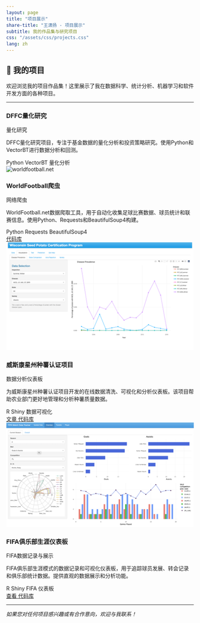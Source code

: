 ```yaml
---
layout: page
title: "项目展示"
share-title: "王潇扬 - 项目展示"
subtitle: 我的作品集与研究项目
css: "/assets/css/projects.css"
lang: zh
---
```


## 🚀 我的项目

欢迎浏览我的项目作品集！这里展示了我在数据科学、统计分析、机器学习和软件开发方面的各种项目。

---

<div class="projects-grid">

  <div class="project-card">
    <!-- <img src="https://s.hs-data.com/bilder/shared/ng_2013/wfb_logo_net.png" alt="worldfootball.net" class="project-image"> -->
    <div class="project-content">
      <div class="project-header">
        <div class="project-icon">
          <i class="fab fa-github"></i>
        </div>
        <div class="project-info">
          <h3 class="project-title">DFFC量化研究</h3>
          <p class="project-type">量化研究</p>
        </div>
      </div>
      <div class="project-description">
        <p>DFFC量化研究项目，专注于基金数据的量化分析和投资策略研究。使用Python和VectorBT进行数据分析和回测。</p>
      </div>
      <div class="project-tags">
        <span class="tag">Python</span>
        <span class="tag">VectorBT</span>
        <span class="tag">量化分析</span>
      </div>
      <!-- <div class="project-links">
        <a href="https://github.com/WXYS1209/quant_dffc" target="_blank" class="btn-link">
          <i class="fas fa-external-link-alt"></i> 代码库
        </a>
      </div> -->
    </div>
  </div>

  <div class="project-card">
    <img src="https://s.hs-data.com/bilder/shared/ng_2013/wfb_logo_net.png" alt="worldfootball.net" class="project-image">
    <div class="project-content">
      <div class="project-header">
        <div class="project-icon">
          <i class="fab fa-github"></i>
        </div>
        <div class="project-info">
          <h3 class="project-title">WorldFootball爬虫</h3>
          <p class="project-type">网络爬虫</p>
        </div>
      </div>
      <div class="project-description">
        <p>WorldFootball.net数据爬取工具，用于自动化收集足球比赛数据、球员统计和联赛信息。使用Python、Requests和BeautifulSoup4构建。</p>
      </div>
      <div class="project-tags">
        <span class="tag">Python</span>
        <span class="tag">Requests</span>
        <span class="tag">BeautifulSoup4</span>
      </div>
      <div class="project-links">
        <a href="https://github.com/WXYS1209/WorldFootballMaster" target="_blank" class="btn-link">
          <i class="fas fa-external-link-alt"></i> 代码库
        </a>
      </div>
    </div>
  </div>

  <div class="project-card">
    <img src="/assets/img/projects/potato-dashboard.png" alt="威斯康星州种薯认证项目仪表板" class="project-image">
    <div class="project-content">
      <div class="project-header">
        <div class="project-icon">
          <i class="fab fa-github"></i>
        </div>
        <div class="project-info">
          <h3 class="project-title">威斯康星州种薯认证项目</h3>
          <p class="project-type">数据分析仪表板</p>
        </div>
      </div>
      <div class="project-description">
        <p>为威斯康星州种薯认证项目开发的在线数据清洗、可视化和分析仪表板。该项目帮助农业部门更好地管理和分析种薯质量数据。</p>
      </div>
      <div class="project-tags">
        <span class="tag">R</span>
        <span class="tag">Shiny</span>
        <span class="tag">数据可视化</span>
      </div>
      <div class="project-links">
        <a href="https://issuu.com/bctater/docs/february_2025_badger_common_tater" target="_blank" class="btn-link">
          <i class="fas fa-external-link-alt"></i> 文章
        </a>
        <a href="https://github.com/solislemuslab/potato-seed-cert" target="_blank" class="btn-link">
          <i class="fas fa-external-link-alt"></i> 代码库
        </a>
      </div>
    </div>
  </div>

  <div class="project-card">
    <img src="/assets/img/projects/fifa-dashboard.png" alt="FIFA俱乐部生涯仪表板" class="project-image">
    <div class="project-content">
      <div class="project-header">
        <div class="project-icon">
          <i class="fas fa-database"></i>
        </div>
        <div class="project-info">
          <h3 class="project-title">FIFA俱乐部生涯仪表板</h3>
          <p class="project-type">FIFA数据记录与展示</p>
        </div>
      </div>
      <div class="project-description">
        <p>FIFA俱乐部生涯模式的数据记录和可视化仪表板，用于追踪球员发展、转会记录和俱乐部统计数据。提供直观的数据展示和分析功能。</p>
      </div>
      <div class="project-tags">
        <span class="tag">R</span>
        <span class="tag">Shiny</span>
        <span class="tag">FIFA</span>
        <span class="tag">仪表板</span>
      </div>
      <div class="project-links">
        <a href="https://wxys1209.shinyapps.io/FIFA_Career_Tracker/" class="btn-link">
          <i class="fas fa-external-link-alt"></i> 查看
        </a>
        <a href="https://github.com/WXYS1209/FIFA_Career_Recording" class="btn-link">
          <i class="fas fa-external-link-alt"></i> 代码库
        </a>
      </div>
    </div>
  </div>

</div>

---

*如果您对任何项目感兴趣或有合作意向，欢迎与我联系！*